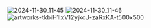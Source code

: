 ![2024-11-30_11-45](https://github.com/user-attachments/assets/bfa47c44-3660-416a-a412-12476c839259)
![2024-11-30_11-46](https://github.com/user-attachments/assets/024ea278-65ad-489d-b256-74d0232ccee1)
![artworks-tkbiH1IxV12yjkcJ-zaRxKA-t500x500](https://github.com/user-attachments/assets/b8af8815-a744-4a5a-b9e5-4903c6bd500c)
